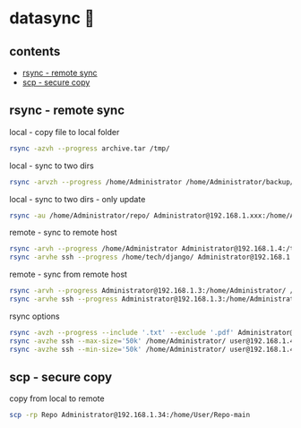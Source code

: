 <!-- omit in toc -->
# datasync 🔘

<!-- omit in toc -->
## contents

- [rsync - remote sync](#rsync---remote-sync)
- [scp - secure copy](#scp---secure-copy)

## rsync - remote sync

local - copy file to local folder

```sh  
rsync -azvh --progress archive.tar /tmp/
```

local - sync to two dirs

```sh
rsync -arvzh --progress /home/Administrator /home/Administrator/backup/
```

local - sync to two dirs - only update

```sh
rsync -au /home/Administrator/repo/ Administrator@192.168.1.xxx:/home/Administrator/repo
```

remote - sync to remote host

```sh
rsync -arvh --progress /home/Administrator Administrator@192.168.1.4:/tmp/backup/
rsync -arvhe ssh --progress /home/tech/django/ Administrator@192.168.1.:4/tmp/backup/ 
```

remote - sync from remote host  

```sh
rsync -arvh --progress Administrator@192.168.1.3:/home/Administrator/ /tmp/backup/
rsync -arvhe ssh --progress Administrator@192.168.1.3:/home/Administrator/ /tmp/backup/ 
```

rsync options

```sh
rsync -avzh --progress --include '.txt' --exclude '.pdf' Administrator@192.168.1.3:/tmp/backup/ /home/Administrator/
rsync -avzhe ssh --max-size='50k' /home/Administrator/ user@192.168.1.4:/tmp/backup/ 
rsync -avzhe ssh --min-size='50k' /home/Administrator/ user@192.168.1.4:/tmp/backup/ 
```

## scp - secure copy

copy from local to remote

```sh
scp -rp Repo Administrator@192.168.1.34:/home/User/Repo-main
```
